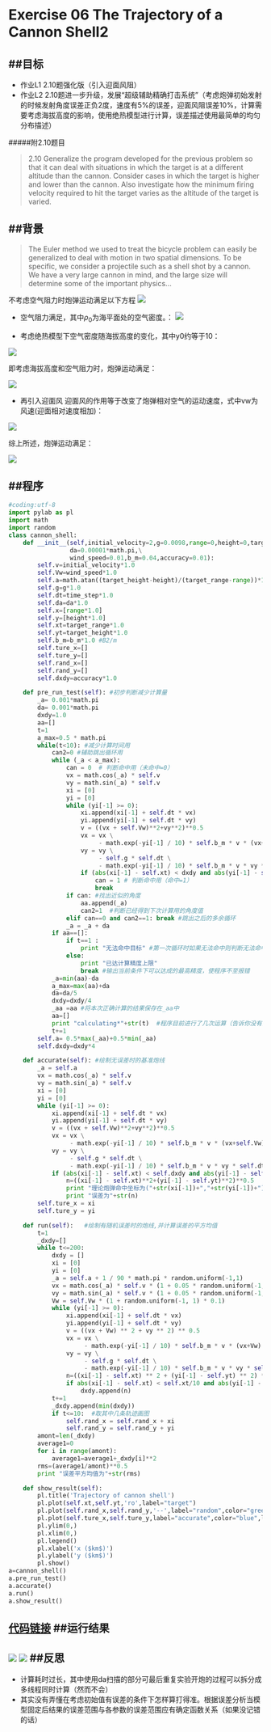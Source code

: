 # Exercise 06 The Trajectory of a Cannon Shell2

##目标
---
* 作业L1 2.10题强化版（引入迎面风阻）
* 作业L2 2.10题进一步升级，发展“超级辅助精确打击系统”（考虑炮弹初始发射的时候发射角度误差正负2度，速度有5%的误差，迎面风阻误差10%，计算需要考虑海拔高度的影响，使用绝热模型进行计算，误差描述使用最简单的均匀分布描述）

#####附2.10题目

> 2.10 Generalize the program developed for the previous problem so that it can deal with situations in which the target is at a different altitude than the cannon. Consider cases in which the target is higher and lower than the cannon. Also investigate how the minimum firing velocity required to hit the target varies as the altitude of the target is varied.

##背景
---
> The Euler method we used to treat the bicycle problem can easily be generalized to deal with motion in two spatial dimensions. To be specific, we consider a projectile such as a shell shot by a cannon. We have a very large cannon in mind, and the large size will determine some of the important physics...

不考虑空气阻力时炮弹运动满足以下方程
![](https://github.com/whobuki/computational_physics_N2014301020056/blob/master/ex05_1.jpg)

* 空气阻力满足，其中$\rho_0$为海平面处的空气密度。：
![](https://github.com/whobuki/computational_physics_N2014301020056/blob/master/ex6_3.png)


* 考虑绝热模型下空气密度随海拔高度的变化，其中y0约等于10：

![](https://github.com/whobuki/computational_physics_N2014301020056/blob/master/ex6_4.png)

即考虑海拔高度和空气阻力时，炮弹运动满足：

![](https://github.com/whobuki/computational_physics_N2014301020056/blob/master/ex6_5.png)

* 再引入迎面风
迎面风的作用等于改变了炮弹相对空气的运动速度，式中vw为风速(迎面相对速度相加)：

![](https://github.com/whobuki/computational_physics_N2014301020056/blob/master/ex6_6.png)

综上所述，炮弹运动满足：

![](https://github.com/whobuki/computational_physics_N2014301020056/blob/master/ex6_7.png)

##程序
---
```python
#coding:utf-8
import pylab as pl
import math
import random
class cannon_shell:
    def __init__(self,initial_velocity=2,g=0.0098,range=0,height=0,target_range=100,target_height=1,time_step=0.005,\
                 da=0.00001*math.pi,\
                 wind_speed=0.01,b_m=0.04,accuracy=0.01):
        self.v=initial_velocity*1.0
        self.Vw=wind_speed*1.0
        self.a=math.atan((target_height-height)/(target_range-range))*1.0
        self.g=g*1.0
        self.dt=time_step*1.0
        self.da=da*1.0
        self.x=[range*1.0]
        self.y=[height*1.0]
        self.xt=target_range*1.0
        self.yt=target_height*1.0
        self.b_m=b_m*1.0 #B2/m
        self.ture_x=[]
        self.ture_y=[]
        self.rand_x=[]
        self.rand_y=[]
        self.dxdy=accuracy*1.0

    def pre_run_test(self): #初步判断减少计算量
        _a= 0.001*math.pi
        da= 0.001*math.pi
        dxdy=1.0
        aa=[]
        t=1
        a_max=0.5 * math.pi
        while(t<10): #减少计算时间用
            can2=0 #辅助跳出循环用
            while (_a < a_max):
                can = 0  # 判断命中用（未命中=0）
                vx = math.cos(_a) * self.v
                vy = math.sin(_a) * self.v
                xi = [0]
                yi = [0]
                while (yi[-1] >= 0):
                    xi.append(xi[-1] + self.dt * vx)
                    yi.append(yi[-1] + self.dt * vy)
                    v = ((vx + self.Vw)**2+vy**2)**0.5
                    vx = vx \
                         - math.exp(-yi[-1] / 10) * self.b_m * v * (vx+self.Vw) * self.dt
                    vy = vy \
                         - self.g * self.dt \
                         - math.exp(-yi[-1] / 10) * self.b_m * v * vy * self.dt
                    if (abs(xi[-1] - self.xt) < dxdy and abs(yi[-1] - self.yt) < dxdy):  # 判断是否命中
                        can = 1 # 判断命中用（命中=1）
                        break
                if can: #找出近似的角度
                    aa.append(_a)
                    can2=1  #判断已经得到下次计算用的角度值
                elif can==0 and can2==1: break #跳出之后的多余循环
                _a = _a + da
            if aa==[]:
                if t==1 :
                    print "无法命中目标" #第一次循环时如果无法命中则判断无法命中目标
                else:
                    print "已达计算精度上限"
                    break #输出当前条件下可以达成的最高精度，使程序不至报错
            _a=min(aa)-da
            a_max=max(aa)+da
            da=da/5
            dxdy=dxdy/4
            _aa =aa #将本次正确计算的结果保存在_aa中
            aa=[]
            print "calculating*"+str(t)  #程序目前进行了几次运算（告诉你没有死机）
            t+=1
        self.a= 0.5*max(_aa)+0.5*min(_aa)
        self.dxdy=dxdy*4

    def accurate(self): #绘制无误差时的基准炮线
        _a = self.a
        vx = math.cos(_a) * self.v
        vy = math.sin(_a) * self.v
        xi = [0]
        yi = [0]
        while (yi[-1] >= 0):
            xi.append(xi[-1] + self.dt * vx)
            yi.append(yi[-1] + self.dt * vy)
            v = ((vx + self.Vw)**2+vy**2)**0.5
            vx = vx \
                 - math.exp(-yi[-1] / 10) * self.b_m * v * (vx+self.Vw) * self.dt
            vy = vy \
                 - self.g * self.dt \
                 - math.exp(-yi[-1] / 10) * self.b_m * v * vy * self.dt
            if (abs(xi[-1] - self.xt) < self.dxdy and abs(yi[-1] - self.yt) < self.dxdy):  # 判断是否命中
                n=((xi[-1] - self.xt)**2+(yi[-1] - self.yt)**2)**0.5
                print "理论炮弹命中坐标为("+str(xi[-1])+","+str(yi[-1])+")"
                print "误差为"+str(n)
        self.ture_x = xi
        self.ture_y = yi

    def run(self):   #绘制有随机误差时的炮线,并计算误差的平方均值
        t=1
        _dxdy=[]
        while t<=200:
            dxdy = []
            xi = [0]
            yi = [0]
            _a = self.a + 1 / 90 * math.pi * random.uniform(-1,1)
            vx = math.cos(_a) * self.v * (1 + 0.05 * random.uniform(-1,1))
            vy = math.sin(_a) * self.v * (1 + 0.05 * random.uniform(-1,1))
            Vw = self.Vw * (1 + random.uniform(-1, 1) * 0.1)
            while (yi[-1] >= 0):
                xi.append(xi[-1] + self.dt * vx)
                yi.append(yi[-1] + self.dt * vy)
                v = ((vx + Vw) ** 2 + vy ** 2) ** 0.5
                vx = vx \
                     - math.exp(-yi[-1] / 10) * self.b_m * v * (vx+Vw) * self.dt
                vy = vy \
                     - self.g * self.dt \
                     - math.exp(-yi[-1] / 10) * self.b_m * v * vy * self.dt
                n=((xi[-1] - self.xt) ** 2 + (yi[-1] - self.yt) ** 2) ** 0.5   #炮弹与目标的距离
                if abs(xi[-1] - self.xt) < self.xt/10 and abs(yi[-1] - self.yt) < self.yt/10:  #取较靠近目标的点
                    dxdy.append(n)
            t+=1
            _dxdy.append(min(dxdy))
            if t<=10:  #取其中几条轨迹画图
                self.rand_x = self.rand_x + xi
                self.rand_y = self.rand_y + yi
        amont=len(_dxdy)
        average1=0
        for i in range(amont):
            average1=average1+_dxdy[i]**2
        rms=(average1/amont)**0.5
        print "误差平方均值为"+str(rms)

    def show_result(self):
        pl.title('Trajectory of cannon shell')
        pl.plot(self.xt,self.yt,'ro',label="target")
        pl.plot(self.rand_x,self.rand_y,'--',label="random",color="green",linewidth=0.5,)
        pl.plot(self.ture_x,self.ture_y,label="accurate",color="blue",linewidth=2)
        pl.ylim(0,)
        pl.xlim(0,)
        pl.legend()
        pl.xlabel('x ($km$)')
        pl.ylabel('y ($km$)')
        pl.show()
a=cannon_shell()
a.pre_run_test()
a.accurate()
a.run()
a.show_result()
```
[代码链接](https://github.com/whobuki/computational_physics_N2014301020056/blob/master/exercise06.py)
##运行结果
---
![](https://github.com/whobuki/computational_physics_N2014301020056/blob/master/ex6_1.png)
![](https://github.com/whobuki/computational_physics_N2014301020056/blob/master/ex6_2.png)
##反思
---
* 计算耗时过长，其中使用da扫描的部分可最后重复实验开炮的过程可以拆分成多线程同时计算（然而不会）
* 其实没有弄懂在考虑初始值有误差的条件下怎样算打得准。根据误差分析当模型固定后结果的误差范围与各参数的误差范围应有确定函数关系（如果没记错的话）
